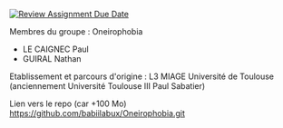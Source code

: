 [![Review Assignment Due Date](https://classroom.github.com/assets/deadline-readme-button-22041afd0340ce965d47ae6ef1cefeee28c7c493a6346c4f15d667ab976d596c.svg)](https://classroom.github.com/a/tcwhlYLU)

Membres du groupe : Oneirophobia
  - LE CAIGNEC Paul
  - GUIRAL Nathan

Etablissement et parcours d'origine : L3 MIAGE Université de Toulouse (anciennement Université Toulouse III Paul Sabatier)

Lien vers le repo (car +100 Mo) 
https://github.com/babiilabux/Oneirophobia.git
